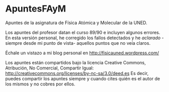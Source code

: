 ApuntesFAyM
===========

Apuntes de la asignatura de Física Atómica y Molecular de la UNED.

Los apuntes del profesor datan el curso 89/90 e incluyen algunos errores.
En esta versión personal, he corregido los fallos detectados y he *aclarado* -siempre desde mi punto de vista- aquellos puntos que no veía claros.

Échale un vistazo a mi blog personal en http://fisicauned.wordpress.com/

Los apuntes están compartidos bajo la licencia Creative Commons, Atribución, No Comercial, Compartir Igual: http://creativecommons.org/licenses/by-nc-sa/3.0/deed.es
Es decir, puedes compartir los apuntes siempre y cuando cites quién es el autor de los mismos y no cobres por ellos.
